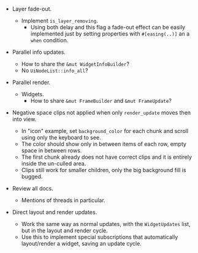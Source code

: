 * Layer fade-out.
    - Implement `is_layer_removing`.
        - Using both delay and this flag a fade-out effect can be easily implemented 
          just by setting properties with `#[easing(..)]` an a `when` condition.

* Parallel info updates.
    - How to share the `&mut WidgetInfoBuilder`?
    - No `UiNodeList::info_all`?

* Parallel render.
    - Widgets.
        - How to share `&mut FrameBuilder` and `&mut FrameUpdate`?

* Negative space clips not applied when only `render_update` moves then into view.
    - In "icon" example, set `background_color` for each chunk and scroll using only the keyboard to see.
    - The color should show only in between items of each row, empty space in between rows.
    - The first chunk already does not have correct clips and it is entirely inside the un-culled area.
    - Clips still work for smaller children, only the big background fill is bugged.

* Review all docs.
    - Mentions of threads in particular.

* Direct layout and render updates.
    - Work the same way as normal updates, with the `WidgetUpdates` list, but in the layout and render cycle.
    - Use this to implement special subscriptions that automatically layout/render a widget, saving an update
      cycle.